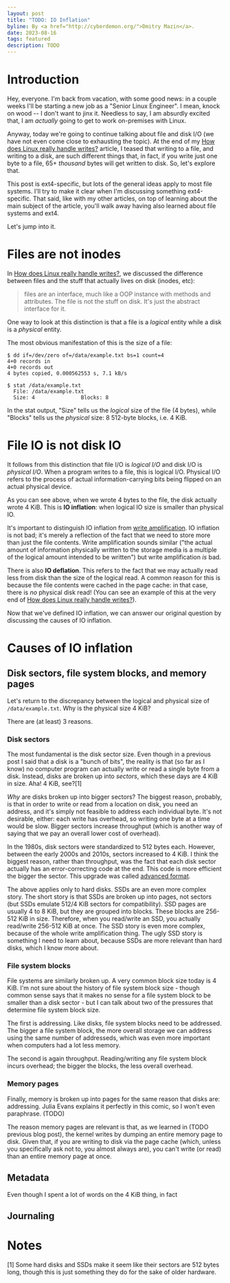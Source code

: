 ```yaml
---
layout: post
title: "TODO: IO Inflation"
byline: By <a href="http://cyberdemon.org/">Dmitry Mazin</a>.
date: 2023-08-16
tags: featured
description: TODO
---
```

# Introduction
Hey, everyone. I'm back from vacation, with some good news: in a couple weeks I'll be starting a new job as a "Senior Linux Engineer". I mean, knock on wood -- I don't want to jinx it. Needless to say, I am absurdly excited that, I am *actually* going to get to work on-premises with Linux.

Anyway, today we're going to continue talking about file and disk I/O (we have not even come close to exhausting the topic). At the end of my [How does Linux really handle writes?](TODO) article, I teased that writing to a file, and writing to a disk, are such different things that, in fact, if you write just one byte to a file, 65+ *thousand* bytes will get written to disk. So, let's explore that.

This post is ext4-specific, but lots of the general ideas apply to most file systems. I'll try to make it clear when I'm discussing something ext4-specific. That said, like with my other articles, on top of learning about the main subject of the article, you'll walk away having also learned about file systems and ext4.

Let's jump into it.

# Files are not inodes
In [How does Linux really handle writes?](TODO), we discussed the difference between files and the stuff that actually lives on disk (inodes, etc):

> files are an interface, much like a OOP instance with methods and attributes. The file is not the stuff on disk. It's just the abstract interface for it.

One way to look at this distinction is that a file is a *logical* entity while a disk is a *physical* entity.

The most obvious manifestation of this is the size of a file: 
```
$ dd if=/dev/zero of=/data/example.txt bs=1 count=4
4+0 records in
4+0 records out
4 bytes copied, 0.000562553 s, 7.1 kB/s

$ stat /data/example.txt
  File: /data/example.txt
  Size: 4               Blocks: 8
```

In the stat output, "Size" tells us the *logical* size of the file (4 bytes), while "Blocks" tells us the *physical* size: 8 512-byte blocks, i.e. 4 KiB.

# File IO is not disk IO
It follows from this distinction that file I/O is *logical I/O* and disk I/O is *physical I/O*. When a program writes to a file, this is logical I/O. Physical I/O refers to the process of actual information-carrying bits being flipped on an actual physical device.

As you can see above, when we wrote 4 bytes to the file, the disk actually wrote 4 KiB. This is **IO inflation**: when logical IO size is smaller than physical IO.

It's important to distinguish IO inflation from [write amplification](https://en.wikipedia.org/wiki/Write_amplification). IO inflation is not bad; it's merely a reflection of the fact that we need to store more than just the file contents. Write amplification sounds similar ("the actual amount of information physically written to the storage media is a multiple of the logical amount intended to be written") but write amplification *is* bad.

There is also **IO deflation**. This refers to the fact that we may actually read less from disk than the size of the logical read. A common reason for this is because the file contents were cached in the page cache: in that case, there is *no* physical disk read! (You can see an example of this at the very end of [How does Linux really handle writes?](TODO)).

Now that we've defined IO inflation, we can answer our original question by discussing the causes of IO inflation.

# Causes of IO inflation
## Disk sectors, file system blocks, and memory pages
Let's return to the discrepancy between the logical and physical size of `/data/example.txt`. Why is the physical size 4 KiB?

There are (at least) 3 reasons.

### Disk sectors
The most fundamental is the disk sector size. Even though in a previous post I said that a disk is a "bunch of bits", the reality is that (so far as I know) no computer program can actually write or read a single byte from a disk. Instead, disks are broken up into *sectors*, which these days are 4 KiB in size. Aha! 4 KiB, see?[1]

*Why* are disks broken up into bigger sectors? The biggest reason, probably, is that in order to write or read from a location on disk, you need an address, and it's simply not feasible to address each individual byte. It's not desirable, either: each write has overhead, so writing one byte at a time would be slow. Bigger sectors increase throughput (which is another way of saying that we pay an overall lower cost of overhead).
 
In the 1980s, disk sectors were standardized to 512 bytes each. However, between the early 2000s and 2010s, sectors increased to 4 KiB. I think the biggest reason, rather than throughput, was the fact that each disk sector actually has an error-correcting code at the end. This code is more efficient the bigger the sector. This upgrade was called [advanced format](https://en.wikipedia.org/wiki/Advanced_Format).

The above applies only to hard disks. SSDs are an even more complex story. The short story is that SSDs are broken up into pages, not sectors (but SSDs emulate 512/4 KiB sectors for compatibility). SSD pages are usually 4 to 8 KiB, but they are grouped into blocks. These blocks are 256-512 KiB in size. Therefore, when you read/write an SSD, you actually read/write 256-512 KiB at once. The SSD story is even more complex, because of the whole write amplification thing. The ugly SSD story is something I need to learn about, because SSDs are more relevant than hard disks, which I know more about.

### File system blocks
File systems are similarly broken up. A very common block size today is 4 KiB. I'm not sure about the history of file system block size - though common sense says that it makes no sense for a file system block to be smaller than a disk sector - but I can talk about two of the pressures that determine file system block size.

The first is addressing. Like disks, file system blocks need to be addressed. The bigger a file system block, the more overall storage we can address using the same number of addresseds, which was even more important when computers had a lot less memory.

The second is again throughput. Reading/writing any file system block incurs overhead; the bigger the blocks, the less overall overhead.

### Memory pages
Finally, memory is broken up into pages for the same reason that disks are: addressing. Julia Evans explains it perfectly in this comic, so I won't even paraphrase. (TODO)

The reason memory pages are relevant is that, as we learned in (TODO previous blog post), the kernel writes by dumping an entire memory page to disk. Given that, if you are writing to disk via the page cache (which, unless you specifically ask not to, you almost always are), you can't write (or read) than an entire memory page at once.

## Metadata
Even though I spent a lot of words on the 4 KiB thing, in fact 

## Journaling

# Notes
[1] Some hard disks and SSDs make it seem like their sectors are 512 bytes long, though this is just something they do for the sake of older hardware.